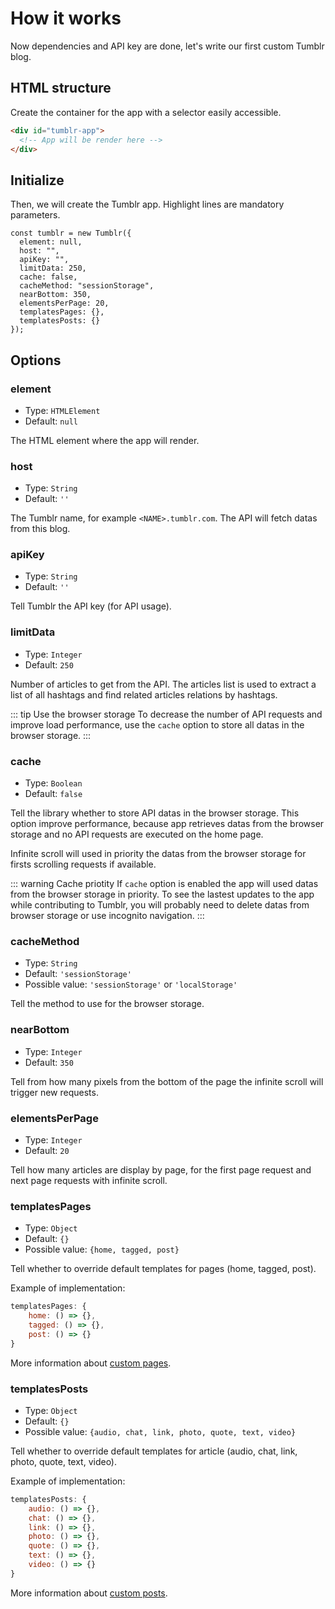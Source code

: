 # How it works

Now dependencies and API key are done, let's write our first custom Tumblr blog.

## HTML structure

Create the container for the app with a selector easily accessible.

```html
<div id="tumblr-app">
  <!-- App will be render here -->
</div>
```

## Initialize

Then, we will create the Tumblr app. Highlight lines are mandatory parameters.

```javascript{2,3,4}
const tumblr = new Tumblr({
  element: null,
  host: "",
  apiKey: "",
  limitData: 250,
  cache: false,
  cacheMethod: "sessionStorage",
  nearBottom: 350,
  elementsPerPage: 20,
  templatesPages: {},
  templatesPosts: {}
});
```

## Options

### element

- Type: `HTMLElement`
- Default: `null`

The HTML element where the app will render.

### host

- Type: `String`
- Default: `''`

The Tumblr name, for example `<NAME>.tumblr.com`. The API will fetch datas from this blog.

### apiKey

- Type: `String`
- Default: `''`

Tell Tumblr the API key (for API usage).

### limitData

- Type: `Integer`
- Default: `250`

Number of articles to get from the API. The articles list is used to extract a list of all hashtags and find related articles relations by hashtags.

::: tip Use the browser storage
To decrease the number of API requests and improve load performance, use the `cache` option to store all datas in the browser storage.
:::

### cache

- Type: `Boolean`
- Default: `false`

Tell the library whether to store API datas in the browser storage. This option improve performance, because app retrieves datas from the browser storage and no API requests are executed on the home page.

Infinite scroll will used in priority the datas from the browser storage for firsts scrolling requests if available.

::: warning Cache priotity
If `cache` option is enabled the app will used datas from the browser storage in priority. To see the lastest updates to the app while contributing to Tumblr, you will probably need to delete datas from browser storage or use incognito navigation.
:::

### cacheMethod

- Type: `String`
- Default: `'sessionStorage'`
- Possible value: `'sessionStorage'` or `'localStorage'`

Tell the method to use for the browser storage.

### nearBottom

- Type: `Integer`
- Default: `350`

Tell from how many pixels from the bottom of the page the infinite scroll will trigger new requests.

### elementsPerPage

- Type: `Integer`
- Default: `20`

Tell how many articles are display by page, for the first page request and next page requests with infinite scroll.

### templatesPages

- Type: `Object`
- Default: `{}`
- Possible value: `{home, tagged, post}`

Tell whether to override default templates for pages (home, tagged, post).

Example of implementation:

```javascript
templatesPages: {
    home: () => {},
    tagged: () => {},
    post: () => {}
}
```

More information about [custom pages](custom-pages.html#custom-templates).

### templatesPosts

- Type: `Object`
- Default: `{}`
- Possible value: `{audio, chat, link, photo, quote, text, video}`

Tell whether to override default templates for article (audio, chat, link, photo, quote, text, video).

Example of implementation:

```javascript
templatesPosts: {
    audio: () => {},
    chat: () => {},
    link: () => {},
    photo: () => {},
    quote: () => {},
    text: () => {},
    video: () => {}
}
```

More information about [custom posts](custom-posts.html#custom-templates).
